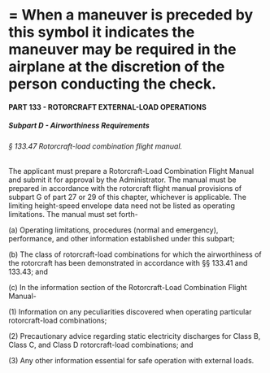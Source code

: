 
# = When a maneuver is preceded by this symbol it indicates the maneuver may be required in the airplane at the discretion of the person conducting the check.
#### PART 133 - ROTORCRAFT EXTERNAL-LOAD OPERATIONS
##### Subpart D - Airworthiness Requirements
###### § 133.47 Rotorcraft-load combination flight manual.

The applicant must prepare a Rotorcraft-Load Combination Flight Manual and submit it for approval by the Administrator. The manual must be prepared in accordance with the rotorcraft flight manual provisions of subpart G of part 27 or 29 of this chapter, whichever is applicable. The limiting height-speed envelope data need not be listed as operating limitations. The manual must set forth-

(a) Operating limitations, procedures (normal and emergency), performance, and other information established under this subpart;

(b) The class of rotorcraft-load combinations for which the airworthiness of the rotorcraft has been demonstrated in accordance with §§ 133.41 and 133.43; and

(c) In the information section of the Rotorcraft-Load Combination Flight Manual-

(1) Information on any peculiarities discovered when operating particular rotorcraft-load combinations;

(2) Precautionary advice regarding static electricity discharges for Class B, Class C, and Class D rotorcraft-load combinations; and

(3) Any other information essential for safe operation with external loads.
